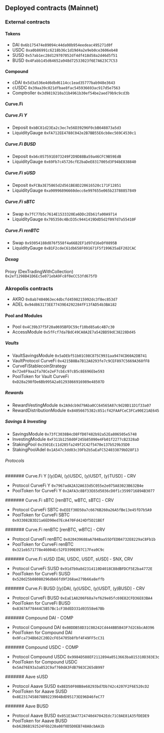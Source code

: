 ## Deployed contracts (Mainnet)

### External contracts
#### Tokens
* DAI `0x6b175474e89094c44da98b954eedeac495271d0f`
* USDC `0xa0b86991c6218b36c1d19d4a2e9eb0ce3606eb48`
* SUSD `0x57ab1ec28d129707052df4df418d58a2d46d5f51`
* BUSD `0x4Fabb145d64652a948d72533023f6E7A623C7C53`

#### Compound
* cDAI `0x5d3a536e4d6dbd6114cc1ead35777bab948e3643`
* cUSDC `0x39aa39c021dfbae8fac545936693ac917d5e7563`
* Comptroller `0x3d9819210a31b4961b30ef54be2aed79b9c9cd3b`

#### Curve.Fi
##### Curve.Fi Y
* Deposit `0xbBC81d23Ea2c3ec7e56D39296F0cbB648873a5d3`
* LiquidityGauge `0xFA712EE4788C042e2B7BB55E6cb8ec569C4530c1`

##### Curve.Fi BUSD
* Deposit `0xb6c057591E073249F2D9D88Ba59a46CFC9B59EdB`
* LiquidityGauge `0x69Fb7c45726cfE2baDeE8317005d3F94bE838840`

##### Curve.Fi sUSD
* Deposit `0xFCBa3E75865d2d561BE8D220616520c171F12851`
* LiquidityGauge `0xa90996896660decc6e997655e065b23788857849`

##### Curve.Fi sBTC
* Swap `0x7fC77b5c7614E1533320Ea6DDc2Eb61fa00A9714`
* LiquidityGauge `0x705350c4BcD35c9441419DdD5d2f097d7a55410F`

##### Curve.Fi renBTC
* Swap `0x93054188d876f558f4a66B2EF1d97d16eDf0895B`
* LiquidityGauge `0xB1F2cdeC61db658F091671F5f199635aEF202CAC`

##### Dexag
Proxy (DexTradingWithCollection) `0x2ef1298B41D6Ec5e071ebA9Fc8f0eCC53fd675fD`

### Akropolis contracts
* AKRO `0x8ab7404063ec4dbcfd4598215992dc3f8ec853d7`
* ADEL `0x94d863173EE77439E4292284fF13fAD54b3BA182`

#### Pool and Modules
* Pool `0x4C39b37f5F20a0695BFDC59cf10bd85a6c4B7c30`
* AccessModule `0x5fFcf7da7BdC49CA8A2E7a542BD59dC38228Dd45`

##### Vaults
* VaultSavingsModule `0x5aDEbf51b01C08C875C9931aa9474CD60A2DB741`
* VaultProtocol CurveFi `0x4215B8Ba7B12A8293fe7c9CEF897C5669A368fF8`
* CurveFiStablecoinStrategy `0x72e8F9aa2fa78Ce2eF7cbEc97cB5c8E696Ebe593`
* PoolToken for Vault CurveFi `0xD28a298fDe6Bb995A2a01293866916989e48507D`

##### Rewards
* RewardVestingModule `0x2A9dcb9d79Aba0CC64565A87c9d20D11D1f33a07`
* RewardDistributionModule `0x84056675382c851cf42FAAFCeC3FCa90E21AE645`

##### Savings & Investing
* SavingsModule `0x73fC3038B4cD8FfD07482b92a52Ea806505e5748`
* InvestingModule `0xF311b1258d0F245b85090e4Fb01f2277cB2328aD`
* StakingPool `0x3501Ec11d205fa249f2C42f5470e137b529b35D0`
* StakingPoolAdel `0x1A547c3dd03c39Fb2b5aEaFC524033879bD28F13`

###### Protocols
####### Curve.Fi Y [(y)DAI, (y)USDC, (y)USDT, (y)TUSD] - CRV
* Protocol CurveFi Y `0x7967adA2A32A633d5C055e2e075A83023B632B4e`
* PoolToken for CurveFi Y `0x2AFA3c8Bf33E65d5036cD0f1c3599716894B3077`

####### Curve.Fi sBTC [renBTC, wBTC, sBTC] - CRV
* Protocol CurveFi SBTC `0xEEEf30D50a7c6676B260a26A5fBe13e45fD7b5A9`
* PoolToken for CurveFi SBTC `0x933082B3D21a6ED90ed7EcA470Fd424Df5D21BEf`

####### Curve.Fi renBTC [renBTC, wBTC] - CRV
* Protocol CurveFi renBTC  `0x020439688aA784Baa55DfEDB4732E8229aC8Fb1b`
* PoolToken for CurveFi renBTC `0x321eb571778e46004Ec52FD399E097C17Fea9C9c`

####### Curve.Fi sUSD [DAI, USDC, USDT, sUSD] - SNX, CRV
* Protocol CurveFi SUSD `0x91d7b9a8d2314110D4018C88dBFDCF5E2ba4772E`
* PoolToken for CurveFi SUSD `0x520d25b08080296db66fd9f268ae279b66a8effb`

####### Curve.Fi BUSD [(y)DAI, (y)USDC, (y)USDT, (y)BUSD] - CRV
* Protocol CurveFi BUSD `0xEaE1A8206F68a7ef629e85fc69E82CFD36E83BA4`
* PoolToken for CurveFi BUSD `0x8367Af78444C5B57Bc1cF38dED331d03558e67Bb`

####### Compound DAI - COMP
* Protocol Compound DAI `0x08DDB58D31C08242Cd444BB5B43F7d2C6bcA0396`
* PoolToken for Compound DAI `0x9Fca734Bb62C20D2cF654705b8fbf4F49FF5cC31`

####### Compound USDC - COMP
* Protocol Compound USDC `0x9984D588EF2112894a0513663ba815310D383E3c`
* PoolToken for Compound USDC `0x5Ad76E93a3a852C9af760dA3FdB7983C265d8997`

####### Aave sUSD
* Protocol Aaave SUSD `0xBED50F08B8e68293bd7Db742c4207F2F6E520cD2`
* PoolToken for Aaave SUSD `0x8E2317458878B9223904BdD95173EE96D46feC77`

####### Aave BUSD
* Protocol Aaave BUSD `0x051E3A47724740d47042Edc71C0AE81A35fDEDE9`
* PoolToken for Aaave BUSD `0xb62B6B192524F6b220a08f0D5D0EB748A8cbAA1b`
